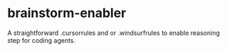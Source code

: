 # brainstorm-enabler
A straightforward .cursorrules and or .windsurfrules to enable reasoning step for coding agents.
